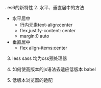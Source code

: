 . es6的新特性
2. 水平、垂直居中的方法
  + 水平居中
    + 行内元素text-align:center
    + flex,justify-content: center
    + margin:0 auto
  + 垂直居中
    + flex align-items:center   
3. less sass 均为css预处理器
  
4. 如何使高版本的js语法去适应低版本 babel
5. 低版本浏览器的适配